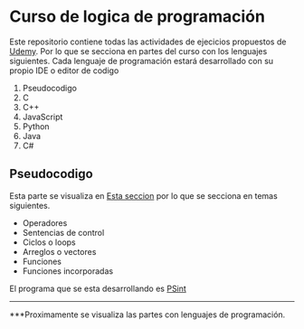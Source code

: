 # Curso de logica de programación
Este repositorio contiene todas las actividades de ejecicios propuestos de [Udemy](https://www.udemy.com/course/universidad-de-logica-de-programacion-python-java-javascript-c-pseint/).
Por lo que se secciona en partes del curso con los lenguajes siguientes.
Cada lenguaje de programación estará desarrollado con su propio IDE o editor de codigo
1. Pseudocodigo
2. C
3. C++
4. JavaScript
5. Python
6. Java
7. C# 

## Pseudocodigo
Esta parte se visualiza en [Esta seccion](./Seudocodigo ) por lo que se secciona en temas siguientes.
* Operadores
* Sentencias de control
* Ciclos o loops
* Arreglos o vectores
* Funciones
* Funciones incorporadas

El programa que se esta desarrollando es [PSint](psint.sourceforge.net)

---
***Proximamente se visualiza las partes con lenguajes de programación.
